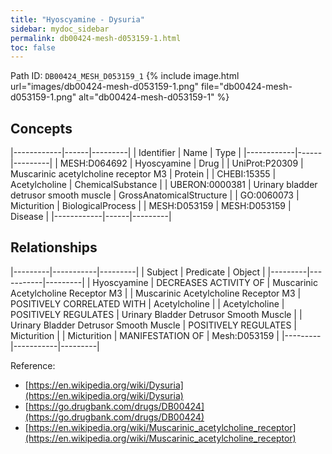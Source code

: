 ```yaml
---
title: "Hyoscyamine - Dysuria"
sidebar: mydoc_sidebar
permalink: db00424-mesh-d053159-1.html
toc: false 
---
```



Path ID: `DB00424_MESH_D053159_1`
{% include image.html url="images/db00424-mesh-d053159-1.png" file="db00424-mesh-d053159-1.png" alt="db00424-mesh-d053159-1" %}

## Concepts

|------------|------|---------|
| Identifier | Name | Type    |
|------------|------|---------|
| MESH:D064692 | Hyoscyamine | Drug |
| UniProt:P20309 | Muscarinic acetylcholine receptor M3 | Protein |
| CHEBI:15355 | Acetylcholine | ChemicalSubstance |
| UBERON:0000381 | Urinary bladder detrusor smooth muscle | GrossAnatomicalStructure |
| GO:0060073 | Micturition | BiologicalProcess |
| MESH:D053159 | MESH:D053159 | Disease |
|------------|------|---------|

## Relationships

|---------|-----------|---------|
| Subject | Predicate | Object  |
|---------|-----------|---------|
| Hyoscyamine | DECREASES ACTIVITY OF | Muscarinic Acetylcholine Receptor M3 |
| Muscarinic Acetylcholine Receptor M3 | POSITIVELY CORRELATED WITH | Acetylcholine |
| Acetylcholine | POSITIVELY REGULATES | Urinary Bladder Detrusor Smooth Muscle |
| Urinary Bladder Detrusor Smooth Muscle | POSITIVELY REGULATES | Micturition |
| Micturition | MANIFESTATION OF | Mesh:D053159 |
|---------|-----------|---------|

Reference: 
  - [https://en.wikipedia.org/wiki/Dysuria](https://en.wikipedia.org/wiki/Dysuria)
  - [https://go.drugbank.com/drugs/DB00424](https://go.drugbank.com/drugs/DB00424)
  - [https://en.wikipedia.org/wiki/Muscarinic_acetylcholine_receptor](https://en.wikipedia.org/wiki/Muscarinic_acetylcholine_receptor)

